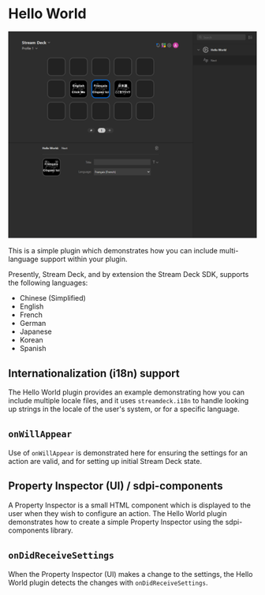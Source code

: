 # Hello World

![Hello World!](hello-world.png)

This is a simple plugin which demonstrates how you can include multi-language support within your plugin.

Presently, Stream Deck, and by extension the Stream Deck SDK, supports the following languages:

- Chinese (Simplified)
- English
- French
- German
- Japanese
- Korean
- Spanish

## Internationalization (i18n) support

The Hello World plugin provides an example demonstrating how you can include multiple locale files, and it uses `streamdeck.i18n` to handle looking up strings in the locale of the user's system, or for a specific language.

## `onWillAppear`

Use of `onWillAppear` is demonstrated here for ensuring the settings for an action are valid, and for setting up initial Stream Deck state.

## Property Inspector (UI) / sdpi-components

A Property Inspector is a small HTML component which is displayed to the user when they wish to configure an action. The Hello World plugin demonstrates how to create a simple Property Inspector using the sdpi-components library.

## `onDidReceiveSettings`

When the Property Inspector (UI) makes a change to the settings, the Hello World plugin detects the changes with `onDidReceiveSettings`.
